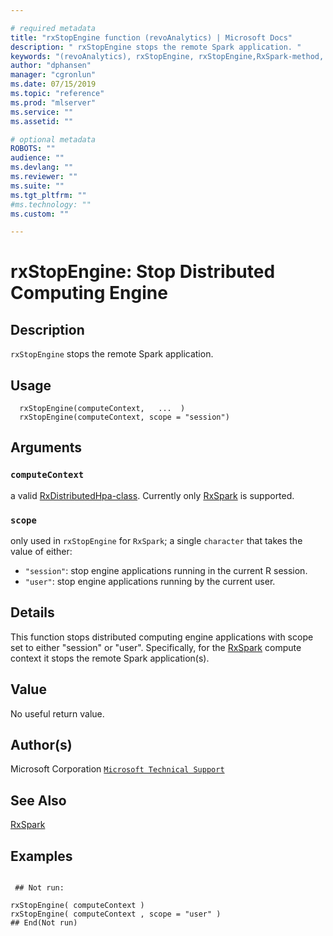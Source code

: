 ```yaml
--- 

# required metadata 
title: "rxStopEngine function (revoAnalytics) | Microsoft Docs" 
description: " rxStopEngine stops the remote Spark application. " 
keywords: "(revoAnalytics), rxStopEngine, rxStopEngine,RxSpark-method, rxStopEngine,RxDistributedHpa-method, rxStopEngine,RxHadoopMR-method, rxStopEngine,RxInSqlServer-method, rxStopEngine,RxLsfCluster-method, computecontext" 
author: "dphansen" 
manager: "cgronlun" 
ms.date: 07/15/2019
ms.topic: "reference" 
ms.prod: "mlserver" 
ms.service: "" 
ms.assetid: "" 

# optional metadata 
ROBOTS: "" 
audience: "" 
ms.devlang: "" 
ms.reviewer: "" 
ms.suite: "" 
ms.tgt_pltfrm: "" 
#ms.technology: "" 
ms.custom: "" 

--- 
```









 # rxStopEngine: Stop Distributed Computing Engine 
 ## Description

`rxStopEngine` stops the remote Spark application.


 ## Usage

```   
  rxStopEngine(computeContext,   ...  )
  rxStopEngine(computeContext, scope = "session")

```

 ## Arguments



 ### `computeContext`
 a valid [RxDistributedHpa-class](RxDistributedHpa-class.md). Currently only [RxSpark](RxSpark.md) is supported.  



 ### `scope`
 only used in `rxStopEngine` for `RxSpark`; a single `character` that takes the value of either:  
*   `"session"`: stop engine applications running in the current R session. 
*   `"user"`: stop engine applications running by the current user. 





 ## Details

This function stops distributed computing engine applications with
scope set to either "session" or "user". Specifically, for the
[RxSpark](RxSpark.md) compute context it stops the remote Spark
application(s).


 ## Value

No useful return value.

 ## Author(s)

Microsoft Corporation [`Microsoft Technical Support`](https://go.microsoft.com/fwlink/?LinkID=698556&clcid=0x409)



 ## See Also

[RxSpark](RxSpark.md)

 ## Examples

 ```

  ## Not run:

rxStopEngine( computeContext )
rxStopEngine( computeContext , scope = "user" )
 ## End(Not run) 
```


